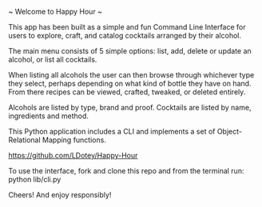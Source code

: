 ~ Welcome to Happy Hour ~

This app has been built as a simple and fun Command Line Interface for users to explore, craft, and catalog cocktails arranged by their alcohol.

The main menu consists of 5 simple options: list, add, delete or update an alcohol, or list all cocktails.

When listing all alcohols the user can then browse through whichever type they select, perhaps depending on what kind of bottle they have on hand. From there recipes can be viewed, crafted, tweaked, or deleted entirely.

Alcohols are listed by type, brand and proof.
Cocktails are listed by name, ingredients and method.

This Python application includes a CLI and implements a set of Object-Relational Mapping functions.

https://github.com/LDotey/Happy-Hour

To use the interface, fork and clone this repo and from the terminal run:
python lib/cli.py

Cheers! And enjoy responsibly!
